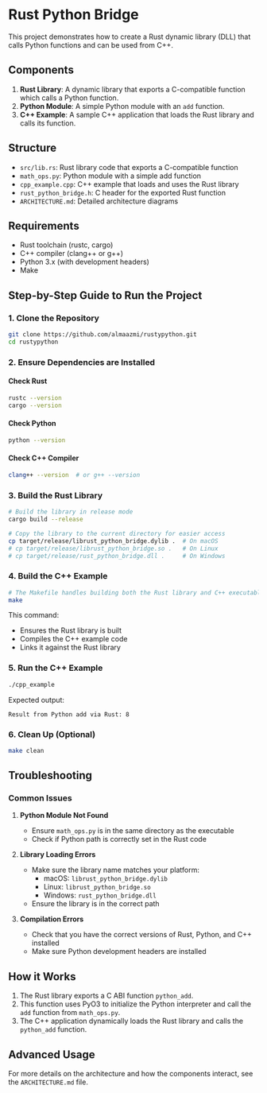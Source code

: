 # Rust Python Bridge

This project demonstrates how to create a Rust dynamic library (DLL) that calls Python functions and can be used from C++.

## Components

1. **Rust Library**: A dynamic library that exports a C-compatible function which calls a Python function.
2. **Python Module**: A simple Python module with an `add` function.
3. **C++ Example**: A sample C++ application that loads the Rust library and calls its function.

## Structure

- `src/lib.rs`: Rust library code that exports a C-compatible function
- `math_ops.py`: Python module with a simple add function
- `cpp_example.cpp`: C++ example that loads and uses the Rust library
- `rust_python_bridge.h`: C header for the exported Rust function
- `ARCHITECTURE.md`: Detailed architecture diagrams

## Requirements

- Rust toolchain (rustc, cargo)
- C++ compiler (clang++ or g++)
- Python 3.x (with development headers)
- Make

## Step-by-Step Guide to Run the Project

### 1. Clone the Repository

```bash
git clone https://github.com/almaazmi/rustypython.git
cd rustypython
```

### 2. Ensure Dependencies are Installed

#### Check Rust
```bash
rustc --version
cargo --version
```

#### Check Python
```bash
python --version
```

#### Check C++ Compiler
```bash
clang++ --version  # or g++ --version
```

### 3. Build the Rust Library

```bash
# Build the library in release mode
cargo build --release

# Copy the library to the current directory for easier access
cp target/release/librust_python_bridge.dylib .  # On macOS
# cp target/release/librust_python_bridge.so .   # On Linux
# cp target/release/rust_python_bridge.dll .     # On Windows
```

### 4. Build the C++ Example

```bash
# The Makefile handles building both the Rust library and C++ executable
make
```

This command:
- Ensures the Rust library is built
- Compiles the C++ example code
- Links it against the Rust library

### 5. Run the C++ Example

```bash
./cpp_example
```

Expected output:
```
Result from Python add via Rust: 8
```

### 6. Clean Up (Optional)

```bash
make clean
```

## Troubleshooting

### Common Issues

1. **Python Module Not Found**
   - Ensure `math_ops.py` is in the same directory as the executable
   - Check if Python path is correctly set in the Rust code

2. **Library Loading Errors**
   - Make sure the library name matches your platform:
     - macOS: `librust_python_bridge.dylib`
     - Linux: `librust_python_bridge.so`
     - Windows: `rust_python_bridge.dll`
   - Ensure the library is in the correct path

3. **Compilation Errors**
   - Check that you have the correct versions of Rust, Python, and C++ installed
   - Make sure Python development headers are installed

## How it Works

1. The Rust library exports a C ABI function `python_add`.
2. This function uses PyO3 to initialize the Python interpreter and call the `add` function from `math_ops.py`.
3. The C++ application dynamically loads the Rust library and calls the `python_add` function.

## Advanced Usage

For more details on the architecture and how the components interact, see the `ARCHITECTURE.md` file.
